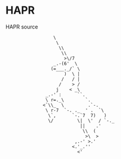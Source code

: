 HAPR
====

HAPR source

                      \
                       \
                        \\
                         \\
                          >\/7
                      _.-(6'  \
                     (=___._/` \
                          )  \ |
                         /   / |
                        /    > /
                       j    < _\
                   _.-' :      ``.
                   \ r=._\        `.
                  <`\\_  \         .`-.
                   \ r-7  `-. ._  ' .  `\
                    \`,      `-.`7  7)   )
                    \/         \|  \'  / `-._
                                ||    .'
                                 \\  (
                                  >\  >
                              ,.-' >.'
                             <.'_.''
                               <'
